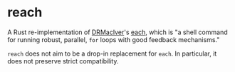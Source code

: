 # reach

A Rust re-implementation of [DRMacIver](https://www.drmaciver.com/)'s [each](https://github.com/DRMacIver/each),
which is "a shell command for running robust, parallel, `for` loops with good feedback mechanisms."

`reach` does not aim to be a drop-in replacement for `each`.
In particular, it does not preserve strict compatibility.
